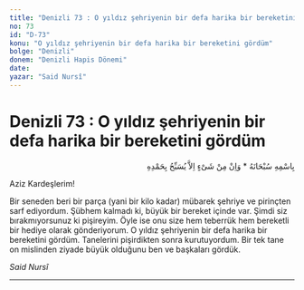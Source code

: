 ```yaml
---
title: "Denizli 73 : O yıldız şehriyenin bir defa harika bir bereketini gördüm"
no: 73
id: "D-73"
konu: "O yıldız şehriyenin bir defa harika bir bereketini gördüm"
bolge: "Denizli"
donem: "Denizli Hapis Dönemi"
date: 
yazar: "Said Nursî"
---
```


# Denizli 73 : O yıldız şehriyenin bir defa harika bir bereketini gördüm

<p class="arabic" dir="rtl" title="Meal: “Subhân Allah’ın adıyla” * “Hiçbir şey yoktur ki O'nu hamd ile tesbih etmesin” [İsrâ 17:44]">بِاسْمِهِ سُبْحَانَهُ * وَاِنْ مِنْ شَىْءٍ اِلاَّ يُسَبِّحُ بِحَمْدِهِ</p>

Aziz Kardeşlerim!

Bir seneden beri bir parça (yani bir kilo kadar) mübarek şehriye ve pirinçten sarf ediyordum. Şübhem kalmadı ki, büyük bir bereket içinde var. Şimdi siz bırakmıyorsunuz ki pişireyim. Öyle ise onu size hem teberrük hem bereketli bir hediye olarak gönderiyorum. O yıldız şehriyenin bir defa harika bir bereketini gördüm. Tanelerini pişirdikten sonra kurutuyordum. Bir tek tane on mislinden ziyade büyük olduğunu ben ve başkaları gördük.

*Said Nursî*

***
